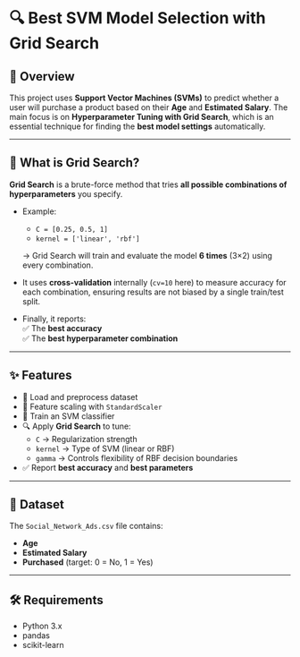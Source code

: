 # 🔍 Best SVM Model Selection with Grid Search

## 📌 Overview
This project uses **Support Vector Machines (SVMs)** to predict whether a user will purchase a product based on their **Age** and **Estimated Salary**. The main focus is on **Hyperparameter Tuning with Grid Search**, which is an essential technique for finding the **best model settings** automatically.

---

## 🧩 What is Grid Search?
**Grid Search** is a brute-force method that tries **all possible combinations of hyperparameters** you specify.  

- Example: 
  - `C = [0.25, 0.5, 1]`  
  - `kernel = ['linear', 'rbf']`  

  → Grid Search will train and evaluate the model **6 times** (3×2) using every combination.

- It uses **cross-validation** internally (`cv=10` here) to measure accuracy for each combination, ensuring results are not biased by a single train/test split.  

- Finally, it reports:  
  ✅ The **best accuracy**  
  ✅ The **best hyperparameter combination**

---

## ✨ Features
- 📂 Load and preprocess dataset
- 📏 Feature scaling with `StandardScaler`
- 🤖 Train an SVM classifier
- 🔍 Apply **Grid Search** to tune:
  - `C` → Regularization strength  
  - `kernel` → Type of SVM (linear or RBF)  
  - `gamma` → Controls flexibility of RBF decision boundaries  
- ✅ Report **best accuracy** and **best parameters**

---

## 📂 Dataset
The `Social_Network_Ads.csv` file contains:
- **Age**  
- **Estimated Salary**  
- **Purchased** (target: 0 = No, 1 = Yes)

---

## 🛠 Requirements
- Python 3.x
- pandas
- scikit-learn
